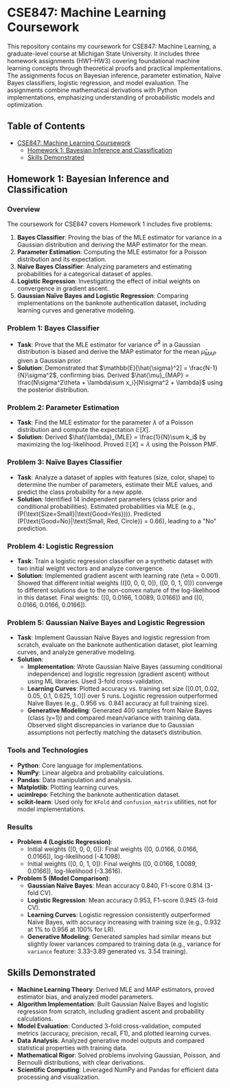 # CSE847: Machine Learning Coursework

This repository contains my coursework for CSE847: Machine Learning, a graduate-level course at Michigan State University. It includes three homework assignments (HW1–HW3) covering foundational machine learning concepts through theoretical proofs and practical implementations. The assignments focus on Bayesian inference, parameter estimation, Naïve Bayes classifiers, logistic regression, and model evaluation. The assignments combine mathematical derivations with Python implementations, emphasizing understanding of probabilistic models and optimization.

## Table of Contents
- [CSE847: Machine Learning Coursework](#cse847-machine-learning-coursework)
  - [Homework 1: Bayesian Inference and Classification](#homework-1-bayesian-inference-and-classification)
  - [Skills Demonstrated](#skills-demonstrated)


## Homework 1: Bayesian Inference and Classification

### Overview
The coursework for CSE847 covers  Homework 1 includes five problems:
1. **Bayes Classifier**: Proving the bias of the MLE estimator for variance in a Gaussian distribution and deriving the MAP estimator for the mean.
2. **Parameter Estimation**: Computing the MLE estimator for a Poisson distribution and its expectation.
3. **Naïve Bayes Classifier**: Analyzing parameters and estimating probabilities for a categorical dataset of apples.
4. **Logistic Regression**: Investigating the effect of initial weights on convergence in gradient ascent.
5. **Gaussian Naïve Bayes and Logistic Regression**: Comparing implementations on the banknote authentication dataset, including learning curves and generative modeling.

### Problem 1: Bayes Classifier
- **Task**: Prove that the MLE estimator for variance $\hat{\sigma}^2$ in a Gaussian distribution is biased and derive the MAP estimator for the mean $\hat{\mu}_{MAP}$ given a Gaussian prior.
- **Solution**: Demonstrated that $\mathbb{E}[\hat{\sigma}^2] = \frac{N-1}{N}\sigma^2$, confirming bias. Derived $\hat{\mu}_{MAP} = \frac{N\sigma^2\theta + \lambda\sum x_i}{N\sigma^2 + \lambda}$ using the posterior distribution.

### Problem 2: Parameter Estimation
- **Task**: Find the MLE estimator for the parameter $\lambda$ of a Poisson distribution and compute the expectation $\mathbb{E}[X]$.
- **Solution**: Derived $\hat{\lambda}_{MLE} = \frac{1}{N}\sum k_i$ by maximizing the log-likelihood. Proved $\mathbb{E}[X] = \lambda$ using the Poisson PMF.

### Problem 3: Naïve Bayes Classifier
- **Task**: Analyze a dataset of apples with features (size, color, shape) to determine the number of parameters, estimate their MLE values, and predict the class probability for a new apple.
- **Solution**: Identified 14 independent parameters (class prior and conditional probabilities). Estimated probabilities via MLE (e.g., \(P(\text{Size=Small}|\text{Good=Yes})\)). Predicted \(P(\text{Good=No}|\text{Small, Red, Circle}) = 0.66\), leading to a "No" prediction.

### Problem 4: Logistic Regression
- **Task**: Train a logistic regression classifier on a synthetic dataset with two initial weight vectors and analyze convergence.
- **Solution**: Implemented gradient ascent with learning rate \(\eta = 0.001\). Showed that different initial weights (\([0, 0, 0, 0]\), \([0, 0, 1, 0]\)) converge to different solutions due to the non-convex nature of the log-likelihood in this dataset. Final weights: \([0, 0.0166, 1.0089, 0.0166]\) and \([0, 0.0166, 0.0166, 0.0166]\).

### Problem 5: Gaussian Naïve Bayes and Logistic Regression
- **Task**: Implement Gaussian Naïve Bayes and logistic regression from scratch, evaluate on the banknote authentication dataset, plot learning curves, and analyze generative modeling.
- **Solution**:
  - **Implementation**: Wrote Gaussian Naïve Bayes (assuming conditional independence) and logistic regression (gradient ascent) without using ML libraries. Used 3-fold cross-validation.
  - **Learning Curves**: Plotted accuracy vs. training set size ([0.01, 0.02, 0.05, 0.1, 0.625, 1.0]) over 5 runs. Logistic regression outperformed Naïve Bayes (e.g., 0.956 vs. 0.841 accuracy at full training size).
  - **Generative Modeling**: Generated 400 samples from Naïve Bayes (class \(y=1\)) and compared mean/variance with training data. Observed slight discrepancies in variance due to Gaussian assumptions not perfectly matching the dataset’s distribution.

### Tools and Technologies
- **Python**: Core language for implementations.
- **NumPy**: Linear algebra and probability calculations.
- **Pandas**: Data manipulation and analysis.
- **Matplotlib**: Plotting learning curves.
- **ucimlrepo**: Fetching the banknote authentication dataset.
- **scikit-learn**: Used only for `KFold` and `confusion_matrix` utilities, not for model implementations.

### Results
- **Problem 4 (Logistic Regression)**:
  - Initial weights \([0, 0, 0, 0]\): Final weights \([0, 0.0166, 0.0166, 0.0166]\), log-likelihood \(-4.1098\).
  - Initial weights \([0, 0, 1, 0]\): Final weights \([0, 0.0166, 1.0089, 0.0166]\), log-likelihood \(-3.3616\).
- **Problem 5 (Model Comparison)**:
  - **Gaussian Naïve Bayes**: Mean accuracy 0.840, F1-score 0.814 (3-fold CV).
  - **Logistic Regression**: Mean accuracy 0.953, F1-score 0.945 (3-fold CV).
  - **Learning Curves**: Logistic regression consistently outperformed Naïve Bayes, with accuracy increasing with training size (e.g., 0.932 at 1% to 0.956 at 100% for LR).
  - **Generative Modeling**: Generated samples had similar means but slightly lower variances compared to training data (e.g., variance for `variance` feature: 3.33–3.89 generated vs. 3.54 training).

## Skills Demonstrated
- **Machine Learning Theory**: Derived MLE and MAP estimators, proved estimator bias, and analyzed model parameters.
- **Algorithm Implementation**: Built Gaussian Naïve Bayes and logistic regression from scratch, including gradient ascent and probability calculations.
- **Model Evaluation**: Conducted 3-fold cross-validation, computed metrics (accuracy, precision, recall, F1), and plotted learning curves.
- **Data Analysis**: Analyzed generative model outputs and compared statistical properties with training data.
- **Mathematical Rigor**: Solved problems involving Gaussian, Poisson, and Bernoulli distributions, with clear derivations.
- **Scientific Computing**: Leveraged NumPy and Pandas for efficient data processing and visualization.

